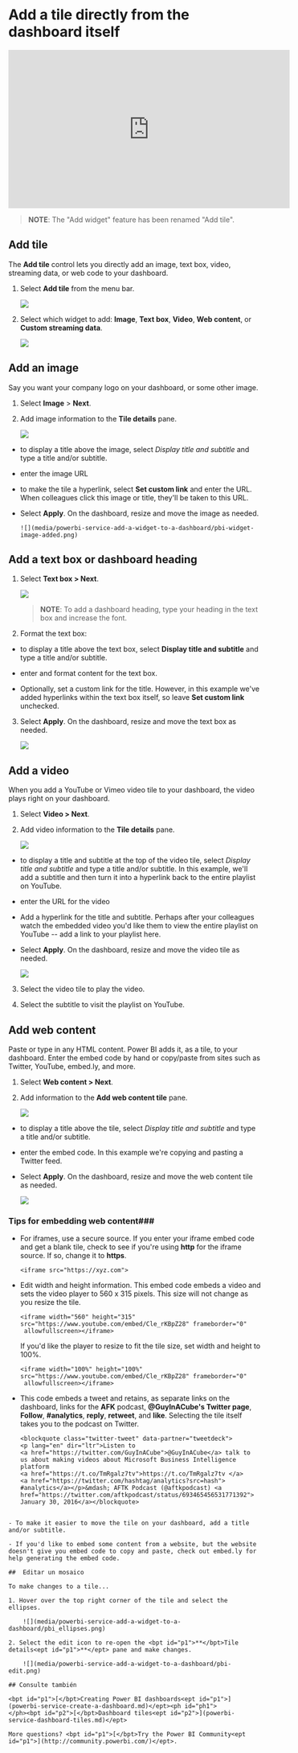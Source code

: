 <properties
   pageTitle="Add an image, text box, video, or web code to your dashboard"
   description="Documentation on how to add an image, video, text box, web code tile to a dashboard."
   services="powerbi"
   documentationCenter=""
   authors="mihart"
   manager="mblythe"
   backup=""
   editor=""
   tags=""
   featuredVideoId="HivEJ5lN3l4"
   qualityFocus="identified"
   qualityDate=""/>

<tags
   ms.service="powerbi"
   ms.devlang="NA"
   ms.topic="article"
   ms.tgt_pltfrm="NA"
   ms.workload="powerbi"
   ms.date="10/07/2016"
   ms.author="mihart"/>

# Add a tile directly from the dashboard itself

<iframe width="560" height="315" src="https://www.youtube.com/embed/HivEJ5lN3l4" frameborder="0" allowfullscreen></iframe>

><bpt id="p1">**</bpt>NOTE<ept id="p1">**</ept>: The "Add widget" feature has been renamed "Add tile".

## Add tile

The <bpt id="p1">**</bpt>Add tile<ept id="p1">**</ept> control lets you directly add an image, text box, video, streaming data, or web code to your dashboard.

1. Select <bpt id="p1">**</bpt>Add tile<ept id="p1">**</ept> from the menu bar.

    ![](media/powerbi-service-add-a-widget-to-a-dashboard/pbi-widget-iconnew.png)

2. Select which widget to add: <bpt id="p1">**</bpt>Image<ept id="p1">**</ept>, <bpt id="p2">**</bpt>Text box<ept id="p2">**</ept>, <bpt id="p3">**</bpt>Video<ept id="p3">**</ept>, <bpt id="p4">**</bpt>Web content<ept id="p4">**</ept>, or <bpt id="p5">**</bpt>Custom streaming data<ept id="p5">**</ept>.

    ![](media/powerbi-service-add-a-widget-to-a-dashboard/power-bi-add-tile.png)


## Add an image
Say you want your company logo on your dashboard, or some other image.

1. Select <bpt id="p1">**</bpt>Image<ept id="p1">**</ept><ph id="ph1"> &gt; </ph><bpt id="p2">**</bpt>Next<ept id="p2">**</ept>.

2. Add image information to the <bpt id="p1">**</bpt>Tile details<ept id="p1">**</ept> pane.

    ![](media/powerbi-service-add-a-widget-to-a-dashboard/power-bi-add-image.png)

  - to display a title above the image, select <bpt id="p1">*</bpt>Display title and subtitle<ept id="p1">*</ept> and type a title and/or subtitle.

  - enter the image URL

  - to make the tile a hyperlink, select <bpt id="p1">**</bpt>Set custom link<ept id="p1">**</ept> and enter the URL.  When colleagues click this image or title, they'll be taken to this URL.

  - Select <bpt id="p1">**</bpt>Apply<ept id="p1">**</ept>.  On the dashboard, resize and move the image as needed.

        ![](media/powerbi-service-add-a-widget-to-a-dashboard/pbi-widget-image-added.png)

##  Add a text box or dashboard heading

1. Select <bpt id="p1">**</bpt>Text box &gt; Next<ept id="p1">**</ept>.

    ![](media/powerbi-service-add-a-widget-to-a-dashboard/power-bi-add-text-box.png)

    ><bpt id="p1">**</bpt>NOTE<ept id="p1">**</ept>: To add a dashboard heading, type your heading in the text box and increase the font.

2. Format the text box:

  - to display a title above the text box, select <bpt id="p1">**</bpt>Display title and subtitle<ept id="p1">**</ept> and type a title and/or subtitle.

  - enter and format content for the text box.  

  - Optionally, set a custom link for the title.  However, in this example we've added hyperlinks within the text box itself, so leave <bpt id="p1">**</bpt>Set custom link<ept id="p1">**</ept> unchecked.

3.  Select <bpt id="p1">**</bpt>Apply<ept id="p1">**</ept>.  On the dashboard, resize and move the text box as needed.

    ![](media/powerbi-service-add-a-widget-to-a-dashboard/pbi-widget-text-added.png)

## Add a video

When you add a YouTube or Vimeo video tile to your dashboard, the video plays right on your dashboard.

1. Select <bpt id="p1">**</bpt>Video &gt; Next<ept id="p1">**</ept>.

2. Add video information to the <bpt id="p1">**</bpt>Tile details<ept id="p1">**</ept> pane.

    ![](media/powerbi-service-add-a-widget-to-a-dashboard/power-bi-add-video.png)

  - to display a title and subtitle at the top of the video tile, select <bpt id="p1">*</bpt>Display title and subtitle<ept id="p1">*</ept> and type a title and/or subtitle. In this example, we'll add a subtitle and then turn it into a hyperlink back to the entire playlist on YouTube.

  - enter the URL for the video

  - Add a hyperlink for the title and subtitle.  Perhaps after your colleagues watch the embedded video you'd like them to view the entire playlist on YouTube -- add a link to your playlist here.

  - Select <bpt id="p1">**</bpt>Apply<ept id="p1">**</ept>.  On the dashboard, resize and move the video tile as needed.

      ![](media/powerbi-service-add-a-widget-to-a-dashboard/pbi-widget-video-added2.png)

3. Select the video tile to play the video.

4. Select the subtitle to visit the playlist on YouTube.

## Add web content

Paste or type in any HTML content.  Power BI adds it, as a tile, to your dashboard. Enter the embed code by hand or copy/paste from sites such as Twitter, YouTube, embed.ly, and more.

1. Select <bpt id="p1">**</bpt>Web content &gt; Next<ept id="p1">**</ept>.

2. Add information to the <bpt id="p1">**</bpt>Add web content tile<ept id="p1">**</ept> pane.

    ![](media/powerbi-service-add-a-widget-to-a-dashboard/power-bi-add-web-content.png)

  - to display a title above the tile, select <bpt id="p1">*</bpt>Display title and subtitle<ept id="p1">*</ept> and type a title and/or subtitle.

  - enter the embed code. In this example we're copying and pasting a Twitter feed.

  - Select <bpt id="p1">**</bpt>Apply<ept id="p1">**</ept>.  On the dashboard, resize and move the web content tile as needed.

      ![](media/powerbi-service-add-a-widget-to-a-dashboard/pbi-widget-code-added.png)

### Tips for embedding web content###

- For iframes, use a secure source. If you enter your iframe embed code and get a blank tile, check to see if you're using <bpt id="p1">**</bpt>http<ept id="p1">**</ept> for the iframe source.  If so, change it to <bpt id="p1">**</bpt>https<ept id="p1">**</ept>.

  ```
  <iframe src="https://xyz.com">
  ```

- Edit width and height information. This embed code embeds a video and sets the video player to 560 x 315 pixels.  This size will not change as you resize the tile.

  ```
  <iframe width="560" height="315"
  src="https://www.youtube.com/embed/Cle_rKBpZ28" frameborder="0"
   allowfullscreen></iframe>
  ```

  If you'd like the player to resize to fit the tile size, set width and height to 100%.

  ```
  <iframe width="100%" height="100%"
  src="https://www.youtube.com/embed/Cle_rKBpZ28" frameborder="0"
   allowfullscreen></iframe>
  ```

- This code embeds a tweet and retains, as separate links on the dashboard, links for the <bpt id="p1">**</bpt>AFK<ept id="p1">**</ept> podcast, <bpt id="p2">**</bpt>@GuyInACube's Twitter page<ept id="p2">**</ept>, <bpt id="p3">**</bpt>Follow<ept id="p3">**</ept>, <bpt id="p4">**</bpt>#analytics<ept id="p4">**</ept>, <bpt id="p5">**</bpt>reply<ept id="p5">**</ept>, <bpt id="p6">**</bpt>retweet<ept id="p6">**</ept>, and <bpt id="p7">**</bpt>like<ept id="p7">**</ept>.  Selecting the tile itself takes you to the podcast on Twitter.

  ```
  <blockquote class="twitter-tweet" data-partner="tweetdeck">
  <p lang="en" dir="ltr">Listen to
  <a href="https://twitter.com/GuyInACube">@GuyInACube</a> talk to
  us about making videos about Microsoft Business Intelligence
  platform
  <a href="https://t.co/TmRgalz7tv">https://t.co/TmRgalz7tv </a>
  <a href="https://twitter.com/hashtag/analytics?src=hash">
  #analytics</a></p>&mdash; AFTK Podcast (@aftkpodcast) <a
  href="https://twitter.com/aftkpodcast/status/693465456531771392">
  January 30, 2016</a></blockquote>
<script async src="//platform.twitter.com/widgets.js"
charset="utf-8"></script>
```

- To make it easier to move the tile on your dashboard, add a title and/or subtitle.

- If you'd like to embed some content from a website, but the website doesn't give you embed code to copy and paste, check out embed.ly for help generating the embed code.

##  Editar un mosaico

To make changes to a tile...

1. Hover over the top right corner of the tile and select the ellipses.

    ![](media/powerbi-service-add-a-widget-to-a-dashboard/pbi_ellipses.png)

2. Select the edit icon to re-open the <bpt id="p1">**</bpt>Tile details<ept id="p1">**</ept> pane and make changes.

    ![](media/powerbi-service-add-a-widget-to-a-dashboard/pbi-edit.png)

## Consulte también  

<bpt id="p1">[</bpt>Creating Power BI dashboards<ept id="p1">](powerbi-service-create-a-dashboard.md)</ept><ph id="ph1">
</ph><bpt id="p2">[</bpt>Dashboard tiles<ept id="p2">](powerbi-service-dashboard-tiles.md)</ept>

More questions? <bpt id="p1">[</bpt>Try the Power BI Community<ept id="p1">](http://community.powerbi.com/)</ept>.
